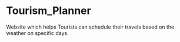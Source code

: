 # Tourism_Planner
Website which helps Tourists can schedule their travels based on the weather on specific days.
